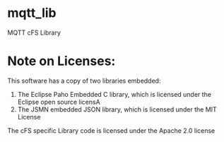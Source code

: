 # mqtt_lib
MQTT cFS Library

# Note on Licenses:
This software has a copy of two libraries embedded:
1. The Eclipse Paho Embedded C library, which is licensed under the Eclipse open source licensA
2. The JSMN embedded JSON library, which is licensed under the MIT License

The cFS specific Library code is licensed under the Apache 2.0 license 
